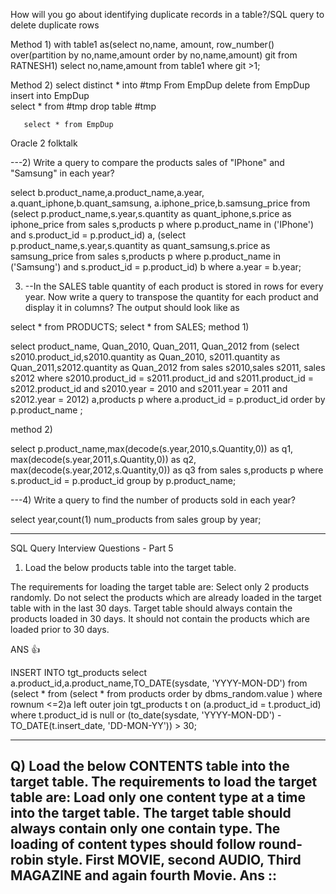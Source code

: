 How will you go about identifying duplicate records in a table?/SQL query to delete duplicate rows

Method 1)
with table1 as(select no,name, amount, row_number() over(partition by no,name,amount order by no,name,amount)  git from RATNESH1) select no,name,amount from table1 where git >1;

Method 2)
       select distinct * into #tmp From EmpDup
       delete from EmpDup
       insert into EmpDup                
       select * from #tmp drop table #tmp
	
       select * from EmpDup
    

Oracle 2 folktalk


---2)  Write a query to compare the products sales of "IPhone" and "Samsung" in each year?
 
select b.product_name,a.product_name,a.year, a.quant_iphone,b.quant_samsung, a.iphone_price,b.samsung_price from 
(select p.product_name,s.year,s.quantity as quant_iphone,s.price as  iphone_price from sales s,products p where p.product_name in ('IPhone')  and s.product_id = p.product_id) a,
(select p.product_name,s.year,s.quantity as quant_samsung,s.price as samsung_price from sales s,products p where p.product_name in ('Samsung')  and s.product_id = p.product_id) b 
where a.year = b.year;

3) --In the SALES table quantity of each product is stored in rows for every year. Now write a query to transpose the quantity for each product and display it in columns? The output should look like as 

select * from PRODUCTS;
select * from  SALES;
method 1)

 select product_name, Quan_2010, Quan_2011, Quan_2012 from
 (select s2010.product_id,s2010.quantity as Quan_2010, s2011.quantity as Quan_2011,s2012.quantity as Quan_2012 from sales s2010,sales s2011, sales s2012
 where s2010.product_id = s2011.product_id and s2011.product_id = s2012.product_id and s2010.year = 2010 and s2011.year = 2011 and s2012.year = 2012) a,products p where a.product_id = p.product_id order by p.product_name ;

method 2)
 
 select p.product_name,max(decode(s.year,2010,s.Quantity,0)) as q1,
 max(decode(s.year,2011,s.Quantity,0)) as q2,
 max(decode(s.year,2012,s.Quantity,0)) as q3
 from sales s,products p where s.product_id = p.product_id group by p.product_name;
 
---4) Write a query to find the number of products sold in each year?

select year,count(1) num_products from sales group by year;

--------------------------------------------------------------------------------------------------------------------------
SQL Query Interview Questions - Part 5
1. Load the below products table into the target table.

The requirements for loading the target table are:
Select only 2 products randomly.
Do not select the products which are already loaded in the target table with in the last 30 days.
Target table should always contain the products loaded in 30 days. It should not contain the products which are loaded prior to 30 days.

ANS :+1: 

INSERT INTO tgt_products select a.product_id,a.product_name,TO_DATE(sysdate, 'YYYY-MON-DD') from (select * from (select * from products order by dbms_random.value ) where rownum <=2)a 
 left outer join tgt_products t 
 on (a.product_id = t.product_id)
 where t.product_id is null or (to_date(sysdate, 'YYYY-MON-DD') - TO_DATE(t.insert_date, 'DD-MON-YY')) > 30;

----------------------------------------------------------------------------------------------------------------------
 Q) 
Load the below CONTENTS table into the target table. 
The requirements to load the target table are: 
Load only one content type at a time into the target table.
The target table should always contain only one contain type.
The loading of content types should follow round-robin style. First MOVIE, second AUDIO, Third MAGAZINE and again fourth Movie.
Ans ::
-----------------------------------------------------------------------------------------------------------------------


